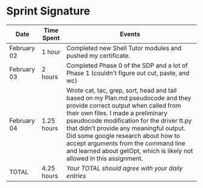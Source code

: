 # Sprint Signature

| Date        | Time Spent | Events
|-------------|------------|--------------------
| February 02 |  1   hour  | Completed new Shell Tutor modules and pushed my certificate.
| February 03 |  2   hours | Completed Phase 0 of the SDP and a lot of Phase 1 (couldn't figure out cut, paste, and wc)
| February 04 | 1.25 hours | Wrote cat, tac, grep, sort, head and tail based on my Plan.md pseudocode and they provide correct output when called from their own files. I made a preliminary pseudocode modification for the driver tt.py that didn't provide any meaningful output. Did some google research about how to accept arguments from the command line and learned about getOpt, which is likely not allowed in this assignment. 
| TOTAL       | 4.25 hours | *Your TOTAL should agree with your daily entries*
